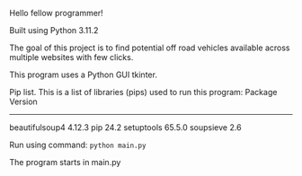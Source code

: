 Hello fellow programmer!

Built using Python 3.11.2

The goal of this project is to find potential off road vehicles available across multiple websites with few clicks.

This program uses a Python GUI tkinter.

Pip list. This is a list of libraries (pips) used to run this program:
Package        Version
-------------- -------
beautifulsoup4 4.12.3
pip            24.2
setuptools     65.5.0
soupsieve      2.6

Run using command: `python main.py`

The program starts in main.py 